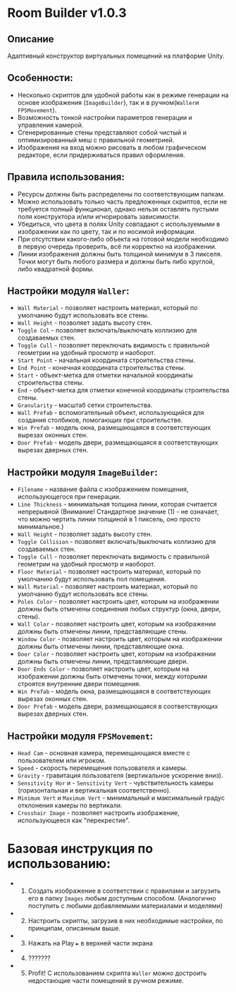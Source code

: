 # Room Builder v1.0.3

## Описание
Адаптивный конструктор виртуальных помещений на платформе Unity.

## Особенности:
- Несколько скриптов для удобной работы как в режиме генерации на основе изображения (`ImageBuilder`), так и в ручном(`Waller`и `FPSMovement`).
- Возможность тонкой настройки параметров генерации и управления камерой.
- Сгенерированные стены представляют собой чистый и оптимизированный меш с правильной геометрией.
- Изображения на вход можно рисовать в любом графическом редакторе, если придерживаться правил оформления.

## Правила использования:
- Ресурсы должны быть распределены по соответствующим папкам.
- Можно использовать только часть предложенных скриптов, если не требуется полный функционал, однако нельзя оставлять пустыми поля конструктора и/или игнорировать зависимости.
- Убедиться, что цвета в полях Unity совпадают с используемыми в изображении как по цвету, так и по носимой информации.
- При отсутствии какого-либо объекта на готовой модели необходимо в первую очередь проверить, всё ли корректно на изображении.
- Линии изображения должны быть толщиной минимум в 3 пикселя. Точки могут быть любого размера и должны быть либо круглой, либо квадратной формы.

## Настройки модуля `Waller`:
- `Wall Material` - позволяет настроить материал, который по умолчанию будут использовать все стены.
- `Wall Height` - позволяет задать высоту стен.
- `Toggle Col` - позволяет включать/выключать коллизию для создаваемых стен.
- `Toggle Cull` - позволяет переключать видимость с правильной геометрии на удобный просмотр и наоборот.
- `Start Point` - начальная координата строительства стены.
- `End Point` - конечная координата строительства стены.
- `Start` - объект-метка для отметки начальной координаты строительства стены.
- `End` - объект-метка для отметки конечной координаты строительства стены.
- `Granularity` - масштаб сетки строительства.
- `Wall Prefab` - вспомогательный объект, использующийся для создания столбиков, помогающих при строительстве.
- `Win Prefab` - модель окна, размещающаяся в соответствующих вырезах оконных стен.
- `Door Prefab` - модель двери, размещающаяся в соответствующих вырезах дверных стен.

## Настройки модуля `ImageBuilder`:
- `Filename` - название файла с изображением помещения, использующегося при генерации.
- `Line Thickness` - минимальная толщина линии, которая считается непрерывной (Внимание! Стандартное значение (1) - не означает, что можно чертить линии толщиной в 1 пиксель, оно просто минимальное.)
- `Wall Height` - позволяет задать высоту стен.
- `Toggle Collision` - позволяет включать/выключать коллизию для создаваемых стен.
- `Toggle Cull` - позволяет переключать видимость с правильной геометрии на удобный просмотр и наоборот.
- `Floor Material` - позволяет настроить материал, который по умолчанию будут использовать пол помещения.
- `Wall Material` - позволяет настроить материал, который по умолчанию будут использовать все стены.
- `Poles Color` - позволяет настроить цвет, которым на изображении должны быть отмечены соединения любых структур (окна, двери, стены).
- `Wall Color` - позволяет настроить цвет, которым на изображении должны быть отмечены линии, представляющие стены.
- `Window Color` - позволяет настроить цвет, которым на изображении должны быть отмечены линии, представляющие окна.
- `Door Color` - позволяет настроить цвет, которым на изображении должны быть отмечены линии, представляющие двери.
- `Door Ends Color` - позволяет настроить цвет, которым на изображении должны быть отмечены точки, между которыми строятся внутренние двери помещения.
- `Win Prefab` - модель окна, размещающаяся в соответствующих вырезах оконных стен.
- `Door Prefab` - модель двери, размещающаяся в соответствующих вырезах дверных стен.

## Настройки модуля `FPSMovement`:
- `Head Cam` - основная камера, перемещающаяся вместе с пользователем или игроком.
- `Speed` - скорость перемещения пользователя и камеры.
- `Gravity` - гравитация пользователя (вертикальное ускорение вниз).
- `Sensitivity Hor` и - `Sensitivity Vert` - чувствительность камеры (горизонтальная и вертикальная соответственно).
- `Minimum Vert` и `Maximum Vert` - минимальный и максимальный градус отклонения камеры по вертикали.
- `Crosshair Image` - позволяет настроить изображение, использующееся как "перекрестие".


# Базовая инструкция по использованию:
- 1. Создать изображение в соответствии с правилами и загрузить его в папку `Images` любым доступным способом. (Аналогично поступить с любыми добавляемыми материалами и моделями)
- 2. Настроить скрипты, загрузив в них необходимые настройки, по принципам, описанным выше.
- 3. Нажать на Play `►` в верхней части экрана
- 4. ???????
- 5. Profit! С использованием скрипта `Waller` можно достроить недостающие части помещений в ручном режиме.
